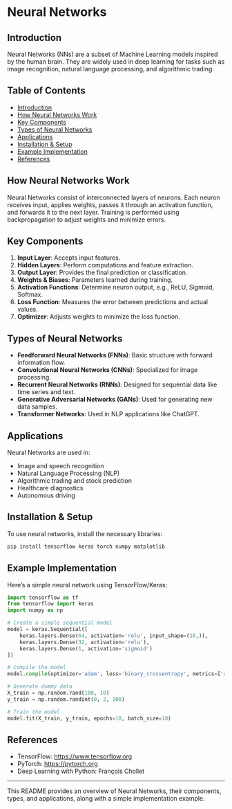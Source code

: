 # Neural Networks

## Introduction
Neural Networks (NNs) are a subset of Machine Learning models inspired by the human brain. They are widely used in deep learning for tasks such as image recognition, natural language processing, and algorithmic trading.

## Table of Contents
- [Introduction](#introduction)
- [How Neural Networks Work](#how-neural-networks-work)
- [Key Components](#key-components)
- [Types of Neural Networks](#types-of-neural-networks)
- [Applications](#applications)
- [Installation & Setup](#installation--setup)
- [Example Implementation](#example-implementation)
- [References](#references)

## How Neural Networks Work
Neural Networks consist of interconnected layers of neurons. Each neuron receives input, applies weights, passes it through an activation function, and forwards it to the next layer. Training is performed using backpropagation to adjust weights and minimize errors.

## Key Components
1. **Input Layer**: Accepts input features.
2. **Hidden Layers**: Perform computations and feature extraction.
3. **Output Layer**: Provides the final prediction or classification.
4. **Weights & Biases**: Parameters learned during training.
5. **Activation Functions**: Determine neuron output, e.g., ReLU, Sigmoid, Softmax.
6. **Loss Function**: Measures the error between predictions and actual values.
7. **Optimizer**: Adjusts weights to minimize the loss function.

## Types of Neural Networks
- **Feedforward Neural Networks (FNNs)**: Basic structure with forward information flow.
- **Convolutional Neural Networks (CNNs)**: Specialized for image processing.
- **Recurrent Neural Networks (RNNs)**: Designed for sequential data like time series and text.
- **Generative Adversarial Networks (GANs)**: Used for generating new data samples.
- **Transformer Networks**: Used in NLP applications like ChatGPT.

## Applications
Neural Networks are used in:
- Image and speech recognition
- Natural Language Processing (NLP)
- Algorithmic trading and stock prediction
- Healthcare diagnostics
- Autonomous driving

## Installation & Setup
To use neural networks, install the necessary libraries:
```bash
pip install tensorflow keras torch numpy matplotlib
```

## Example Implementation
Here’s a simple neural network using TensorFlow/Keras:
```python
import tensorflow as tf
from tensorflow import keras
import numpy as np

# Create a simple sequential model
model = keras.Sequential([
    keras.layers.Dense(64, activation='relu', input_shape=(10,)),
    keras.layers.Dense(32, activation='relu'),
    keras.layers.Dense(1, activation='sigmoid')
])

# Compile the model
model.compile(optimizer='adam', loss='binary_crossentropy', metrics=['accuracy'])

# Generate dummy data
X_train = np.random.rand(100, 10)
y_train = np.random.randint(0, 2, 100)

# Train the model
model.fit(X_train, y_train, epochs=10, batch_size=10)
```

## References
- TensorFlow: https://www.tensorflow.org
- PyTorch: https://pytorch.org
- Deep Learning with Python: François Chollet

---
This README provides an overview of Neural Networks, their components, types, and applications, along with a simple implementation example.

